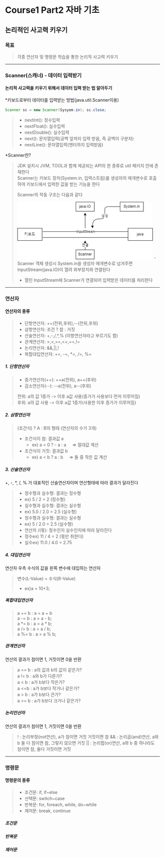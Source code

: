 # Course1 Part2 자바 기초   

## 논리적인 사고력 키우기

### 목표
> 각종 연산자 및 명령문 학습을 통한 논리적 사고력 키우기
---
### Scanner(스캐너) - 데이터 입력받기
#### 논리적 사고력을 키우기 위해서 데이터 입력 받는 법 알아두기
*키보드로부터 데이터를 입력받는 방법(java.util.Scanner이용)
```java
Scanner sc = new Scanner(Sysyem.in); sc.close;
```
> - nextInt(): 정수입력
> - nextFloat(): 실수입력
> - nextDouble(): 실수입력
> - next(): 문자열입력(공백 앞까지 입력 받음, 즉 공백이 구분자)
> - nextLine(): 문자열입력(엔터까지 입력받음)

*Scanner란?
>JDK 설치시 JVM, TOOL과 함께 제공되는 API의 한 종류로 util 패키지 안에 존재한다   
> Scanner는 키보드 장치(System.in, 입력스트림)를 생성자의 매개변수로 호출하여 키보드에서 입력한 값을 받는 기능을 한다
>
> Scanner의 작동 구조는 다음과 같다
>
>
> <img src="../../../../../image/Scanner.png">   
> - Scanner 객체 생성시 System.in을 생성자 매개변수로 넘겨주면 InputStream(java.IO)이 열려 외부장치와 연결된다   
>
>
> - 열린 InputStream에 Scanner가 연결되어 입력받은 데이터를 처리한다

---
### 연산자
#### 연산자의 종류
>- 단항연산자: ++(전위,후위),--(전위,후위)
>- 삼항연산자: 조건 ? 참 : 거짓
>- 산술연산자: +,-,/,*,% (이항연산자라고 부르기도 함)
>- 관계연산자: >,<,>=,<=,==,!=
>- 논리연산자: &&,||,!
>- 복합대입연산자: +=, -=, *=, /=, %=

##### 1. 단항연산자
>- 증가연산자(++): ++a(전위), a++(후위)   
>- 감소연산자(--): --a(전위), a--(후위)
>
> 전위: a의 값 1증가 -> 이후 a값 사용(증가가 사용보다 먼저 이루어짐)   
> 후위: a의 값 사용 -> 이후 a값 1증가(사용한 이후 증가가 이루어짐)

##### 2. 삼항연산자
> (조건식) ? A : B의 형태 (연산자의 수가 3개)
> - 조건식이 참: 결과값 a
>   - ex) a < 0 ? - a : a &nbsp;&nbsp;&nbsp; => 절대값 계산 
> - 조건식이 거짓: 결과값 b
>   - ex) a < b ? a : b &nbsp;&nbsp;&nbsp; => 둘 중 작은 값 계산


##### 3. 산술연산자
+, -, *, /, % 가 대표적인 산술연산자이며 연산형태에 따라 결과가 달라진다
>- 정수형과 실수형: 결과는 정수형
>  - ex) 5 / 2 = 2 (정수형)
>- 실수형과 실수형: 결과는 실수형
>  - ex) 5.0 / 2.0 = 2.5 (실수형)
>- 정수형과 실수형: 결과는 실수형
>  - ex) 5 / 2.0 = 2.5 (실수형)
>- 연산자 /(몫): 정수인지 실수인지에 따라 달라진다
>  - 정수ex) 11 / 4 = 2 (몫만 취한다)
>  - 실수ex) 11.0 / 4.0 = 2.75

##### 4. 대입연산자
연산자 우측 수식의 값을 왼쪽 변수에 대입하는 연산자
> 변수(L-Value) = 수식(R-Value)
> - ex)a = 10+3;

##### 복합대입연산자
> a += b : a = a + b   
> a -= b : a = a - b;   
> a *= b : a = a * b;   
> a /= b : a = a / b;   
> a %= b : a = a % b;

##### 관계연산자
연산의 결과가 참이면 1, 거짓이면 0을 반환
> a == b : a의 값과 b의 값이 같은가?   
> a != b : a와 b가 다른가?   
> a < b : a가 b보다 작은가?   
> a <=b : a가 b보다 작거나 같은가?   
> a > b : a가 b보다 큰가?   
> a >= b : a가 b보다 크거나 같은가?   

##### 논리언샨자
연산의 결과가 참이면 1, 거짓이면 0을 반환
> ! : 논리부정(not연산), a가 참이면 거짓 거짓이면 참
> && : 논리곱(and)연산, a와 b 둘 다 참이면 참, 그렇지 않으면 거짓
> || : 논리합(or)연산, a와 b 중 하나라도 참이면 참, 둘다 거짓이면 거짓

---
### 명령문
#### 명령문의 종류
>- 조건문: if, if~else
>- 선택문: switch~case
>- 반복문: for, foreach, while, do~while
>- 제어문: break, continue

##### 조건문


##### 반복문


##### 제어문